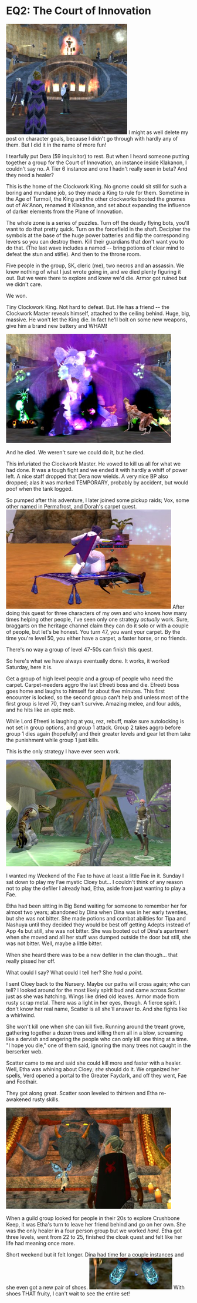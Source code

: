# EQ2: The Court of Innovation

![coi2.jpg](../uploads/2006/11/coi2.jpg)
I might as well delete my post on character goals, because I didn't go through with hardly any of them. But I did it in the name of more fun!

I tearfully put Dera (59 inquisitor) to rest. But when I heard someone putting together a group for the Court of Innovation, an instance inside Klakanon, I couldn't say no. A Tier 6 instance and one I hadn't really seen in beta? And they need a healer?

This is the home of the Clockwork King. No gnome could sit still for such a boring and mundane job, so they made a King to rule for them. Sometime in the Age of Turmoil, the King and the other clockworks booted the gnomes out of Ak'Anon, renamed it Klakanon, and set about expanding the influence of darker elements from the Plane of Innovation.

The whole zone is a series of puzzles. Turn off the deadly flying bots, you'll want to do that pretty quick. Turn on the forcefield in the shaft. Decipher the symbols at the base of the huge power batteries and flip the corresponding levers so you can destroy them. Kill their guardians that don't want you to do that. (The last wave includes a named -- bring potions of clear mind to defeat the stun and stifle). And then to the throne room.

Five people in the group, SK, cleric (me), two necros and an assassin. We knew nothing of what I just wrote going in, and we died plenty figuring it out. But we were there to explore and knew we'd die. Armor got ruined but we didn't care.

We won.

Tiny Clockwork King. Not hard to defeat. But. He has a friend -- the Clockwork Master reveals himself, attached to the ceiling behind. Huge, big, massive. He won't let the King die. In fact he'll bolt on some new weapons, give him a brand new battery and WHAM!

![coi3.jpg](../uploads/2006/11/coi3.jpg)

And he died. We weren't sure we could do it, but he died.

This infuriated the Clockwork Master. He vowed to kill us all for what we had done. It was a tough fight and we ended it with hardly a whiff of power left. A nice staff dropped that Dera now wields. A very nice BP also dropped; alas it was marked TEMPORARY, probably by accident, but would poof when the tank logged.

So pumped after this adventure, I later joined some pickup raids; Vox, some other named in Permafrost, and Dorah's carpet quest.
![dorah.jpg](../uploads/2006/11/dorah.jpg)
After doing this quest for three characters of my own and who knows how many times helping other people, I've seen only one strategy *actually* work. Sure, braggarts on the heritage channel claim they can do it solo or with a couple of people, but let's be honest. You turn 47, you want your carpet. By the time you're level 50, you either have a carpet, a faster horse, or no friends.

There's no way a group of level 47-50s can finish this quest.

So here's what we have always eventually done. It works, it worked Saturday, here it is.

Get a group of high level people and a group of people who need the carpet. Carpet-needers aggro the last Efreeti boss and die. Efreeti boss goes home and laughs to himself for about five minutes. This first encounter is locked, so the second group can't help and unless most of the first group is level 70, they can't survive. Amazing melee, and four adds, and he hits like an epic mob.

While Lord Efreeti is laughing at you, rez, rebuff, make sure autolocking is not set in group options, and group 1 attack. Group 2 takes aggro before group 1 dies again (hopefully) and their greater levels and gear let them take the punishment while group 1 just kills.

This is the only strategy I have ever seen work.

![scatter.jpg](../uploads/2006/11/scatter.jpg)

I wanted my Weekend of the Fae to have at least a little Fae in it. Sunday I sat down to play my Fae mystic Cloey but... I couldn't think of any reason not to play the defiler I already had, Etha, aside from just wanting to play a Fae.

Etha had been sitting in Big Bend waiting for someone to remember her for almost two years; abandoned by Dina when Dina was in her early twenties, but she was not bitter. She made potions and combat abilities for Tipa and Nashuya until they decided they would be best off getting Adepts instead of App 4s but still, she was not bitter. She was booted out of Dina's apartment when she moved and all her stuff was dumped outside the door but still, she was not bitter. Well, maybe a little bitter.

When she heard there was to be a new defiler in the clan though... that really pissed her off.

What could I say? What could I tell her? She *had a point*.

I sent Cloey back to the Nursery. Maybe our paths will cross again; who can tell? I looked around for the most likely spirit bud and came across Scatter just as she was hatching. Wings like dried old leaves. Armor made from rusty scrap metal. There was a light in her eyes, though. A fierce spirit. I don't know her real name, Scatter is all she'll answer to. And she fights like a whirlwind.

She won't kill one when she can kill five. Running around the treant grove, gathering together a dozen trees and killing them all in a blow, screaming like a dervish and angering the people who can only kill one thing at a time. "I hope you die," one of them said, ignoring the many trees not caught in the berserker web.

Scatter came to me and said she could kill more and faster with a healer. Well, Etha was whining about Cloey; *she* should do it. We organized her spells, Verd opened a portal to the Greater Faydark, and off they went, Fae and Foothair.

They got along great. Scatter soon leveled to thirteen and Etha re-awakened rusty skills.

![etha.jpg](../uploads/2006/11/etha.jpg)

When a guild group looked for people in their 20s to explore Crushbone Keep, it was Etha's turn to leave her friend behind and go on her own. She was the only healer in a four person group but we worked *hard*. Etha got three levels, went from 22 to 25, finished the cloak quest and felt like her life had meaning once more.

Short weekend but it felt longer. Dina had time for a couple instances and she even got a new pair of shoes.
![newshoes.jpg](../uploads/2006/11/newshoes.jpg)
With shoes THAT fruity, I can't wait to see the entire set!
